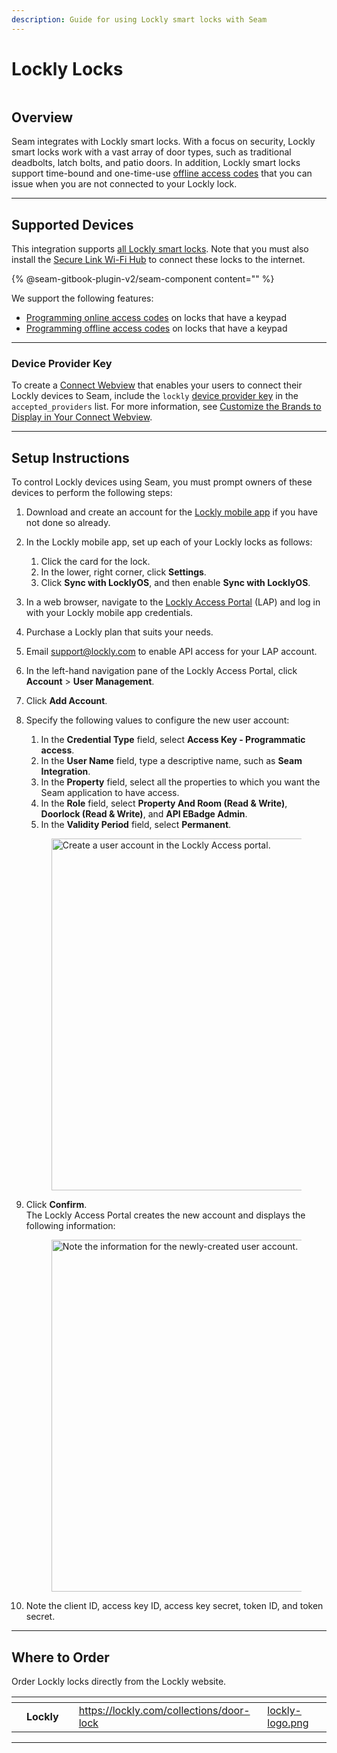```yaml
---
description: Guide for using Lockly smart locks with Seam
---
```


# Lockly Locks

<figure><img src="../../.gitbook/assets/lockly-manufacturer-page-cover-16-9-light.png" alt=""><figcaption></figcaption></figure>

## Overview

Seam integrates with Lockly smart locks. With a focus on security, Lockly smart locks work with a vast array of door types, such as traditional deadbolts, latch bolts, and patio doors. In addition, Lockly smart locks support time-bound and one-time-use [offline access codes](creating-lockly-offline-access-codes.md) that you can issue when you are not connected to your Lockly lock.

***

## Supported Devices

This integration supports [all Lockly smart locks](https://lockly.com/collections/door-lock). Note that you must also install the [Secure Link Wi-Fi Hub](https://lockly.com/products/secure-link-wifi-hub?bvstate=pg:4/ct:r\&g\_campaign\_id=16972321320\&g\_adgroup\_id=\&utm\_source=google\&utm\_medium=pmax\&utm\_campaign=pfmx-20230201MCV\&gclid=Cj0KCQjwvL-oBhCxARIsAHkOiu0hV67HkcUG7buEnk3odH5k8\_I0JqFMU0r5V9Pp7gdGWgBYUQlCIr4aAq8jEALw\_wcB) to connect these locks to the internet.

{% @seam-gitbook-plugin-v2/seam-component content="<seam-supported-device-table
  endpoint="https://connect.getseam.com"
  client-session-token="seam_cst126DAjfor_2kxn8QAAEUkj3Zu4Nr1Aoauy"
  manufacturers='["Lockly"]'
/>" %}

We support the following features:

* [Programming online access codes](../../products/smart-locks/access-codes/) on locks that have a keypad
* [Programming offline access codes](../../products/smart-locks/access-codes/offline-access-codes.md) on locks that have a keypad

***

### Device Provider Key

To create a [Connect Webview](../../core-concepts/connect-webviews/) that enables your users to connect their Lockly devices to Seam, include the `lockly` [device provider key](../../api-clients/connect-webviews/#device-provider-keys) in the `accepted_providers` list. For more information, see [Customize the Brands to Display in Your Connect Webview](../../core-concepts/connect-webviews/customizing-connect-webviews.md#customize-the-brands-to-display-in-your-connect-webviews).

***

## Setup Instructions

To control Lockly devices using Seam, you must prompt owners of these devices to perform the following steps:

1. Download and create an account for the [Lockly mobile app](https://lockly.com/pages/download-lockly-app) if you have not done so already.
2. In the Lockly mobile app, set up each of your Lockly locks as follows:
   1. Click the card for the lock.
   2. In the lower, right corner, click **Settings**.
   3. Click **Sync with LocklyOS**, and then enable **Sync with LocklyOS**.
3. In a web browser, navigate to the [Lockly Access Portal](https://lap.lockly.com/lap/index.html#/login) (LAP) and log in with your Lockly mobile app credentials.
4. Purchase a Lockly plan that suits your needs.
5. Email [support@lockly.com](mailto:support@lockly.com) to enable API access for your LAP account.
6. In the left-hand navigation pane of the Lockly Access Portal, click **Account** > **User Management**.
7. Click **Add Account**.
8.  Specify the following values to configure the new user account:

    1. In the **Credential Type** field, select **Access Key - Programmatic access**.
    2. In the **User Name** field, type a descriptive name, such as **Seam Integration**.
    3. In the **Property** field, select all the properties to which you want the Seam application to have access.
    4. In the **Role** field, select **Property And Room (Read & Write)**, **Doorlock (Read & Write)**, and **API EBadge Admin**.
    5. In the **Validity Period** field, select **Permanent**.

    <figure><img src="../../.gitbook/assets/lockly-access-portal-add-account.png" alt="Create a user account in the Lockly Access portal." width="563"><figcaption></figcaption></figure>
9.  Click **Confirm**.\
    The Lockly Access Portal creates the new account and displays the following information:

    <figure><img src="../../.gitbook/assets/lockly-access-portal-account-created-successfully.png" alt="Note the information for the newly-created user account." width="563"><figcaption></figcaption></figure>
10. Note the client ID, access key ID, access key secret, token ID, and token secret.

***

## Where to Order

Order Lockly locks directly from the Lockly website.

<table data-view="cards"><thead><tr><th></th><th></th><th></th><th data-hidden data-card-target data-type="content-ref"></th><th data-hidden data-card-cover data-type="files"></th></tr></thead><tbody><tr><td></td><td><strong>Lockly</strong></td><td></td><td><a href="https://lockly.com/collections/door-lock">https://lockly.com/collections/door-lock</a></td><td><a href="../../.gitbook/assets/lockly-logo.png">lockly-logo.png</a></td></tr></tbody></table>

***

